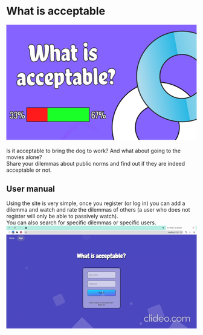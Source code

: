# What is acceptable
![](https://github.com/itsikshteinberger/What-is-acceptable/blob/master/Media/Drawing-6.sketchpad.png)
<br/>
<br/>
Is it acceptable to bring the dog to work? And what about going to the movies alone?
<br/>
Share your dilemmas about public norms and find out if they are indeed acceptable or not.

## User manual
Using the site is very simple, once you register (or log in) you can add a dilemma and watch and rate the dilemmas of others (a user who does not register will only be able to passively watch).
<br/>
You can also search for specific dilemmas or specific users.
<img src="https://github.com/itsikshteinberger/What-is-acceptable/blob/master/Media/github.gif" alt="🤯">
